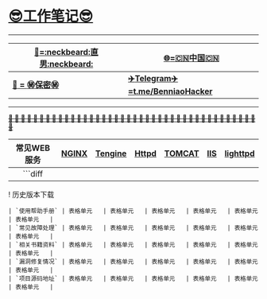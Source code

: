 # __[:sunglasses:工作笔记:sunglasses:](https://github.com/benniao1996/1996)__
****
|[__:restroom:=:neckbeard:直男:neckbeard:__](https://github.com/benniao1996/1996)|[__:globe_with_meridians:=:cn:中国:cn:__](https://github.com/benniao1996/1996)|
| --- | ---
|[__:couple_with_heart: = :secret:保密:secret:__](https://github.com/benniao1996/1996)|[__:airplane:Telegram:airplane:=t.me/BenniaoHacker__](https://t.me/BenniaoHacker)|
****
[~~__**:shit: :shit: :shit: :shit: :shit: :shit: :shit: :shit: :shit: :shit: :shit: :shit: :shit: :shit: :shit: :shit: :shit: :shit: :shit: :shit: :shit: :shit: :shit: :shit: :shit: :shit: :shit: :shit: :shit: :shit: :shit: :shit: :shit: :shit: :shit: :shit: :shit: :shit: :shit: :shit: :shit:**__~~](https://t.me/BenniaoHacker)

| 常见WEB服务 | [NGINX](http://nginx.org/)  | [Tengine](http://tengine.taobao.org/) | [Httpd](http://httpd.apache.org/) | [TOMCAT](http://tomcat.apache.org/) | [IIS](https://www.iis.net/) | [lighttpd](http://www.lighttpd.net/)  | 
| :----------: | :-----------: | :----------: | :-----------: | :----------: | :-----------: | :----------: | 
| ```diff 
! 历史版本下载
```` | 表格单元   | 表格单元   | 表格单元   | 表格单元   | 表格单元   | 表格单元   | 
| `使用帮助手册` | 表格单元   | 表格单元   | 表格单元   | 表格单元   | 表格单元   | 表格单元   | 
| `常见故障处理` | 表格单元   | 表格单元   | 表格单元   | 表格单元   | 表格单元   | 表格单元   | 
| `相关书籍资料` | 表格单元   | 表格单元   | 表格单元   | 表格单元   | 表格单元   | 表格单元   | 
| `漏洞修复情况` | 表格单元   | 表格单元   | 表格单元   | 表格单元   | 表格单元   | 表格单元   | 
| `项目源码地址` | 表格单元   | 表格单元   | 表格单元   | 表格单元   | 表格单元   | 表格单元   | 
